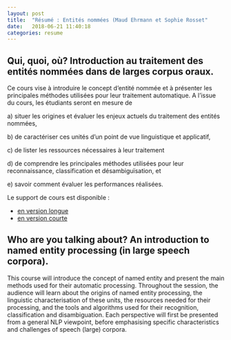 ```yaml
---
layout: post
title:  "Résumé : Entités nommées (Maud Ehrmann et Sophie Rosset"
date:   2018-06-21 11:40:18
categories: resume
---
```

## Qui, quoi, où? Introduction au traitement des entités nommées dans de larges corpus oraux.


Ce cours vise à introduire le concept d’entité nommée et à présenter les principales méthodes utilisées pour leur traitement automatique. A l’issue du cours, les étudiants seront en mesure de 

a) situer les origines et évaluer les enjeux actuels du traitement des entités nommées, 

b) de caractériser ces unités d’un point de vue linguistique et applicatif, 

c) de lister les ressources nécessaires à leur traitement 

d) de comprendre les principales méthodes utilisées pour leur reconnaissance, classification et désambiguïsation, et 

e) savoir comment évaluer les performances réalisées.

Le support de cours est disponible :

* [en version longue](https://github.com/BigDataSpeech/EN/blob/gh-pages/docs/classEN.pdf)
* [en version courte](https://github.com/BigDataSpeech/EN/blob/gh-pages/docs/classEN.pdf)

## Who are you talking about? An introduction to named entity processing (in large speech corpora). 

This course will introduce the concept of named entity and present the main methods used for their automatic processing. Throughout the session, the audience will learn about the origins of named entity processing, the linguistic characterisation of these units, the resources needed for their processing, and the tools and algorithms used for their recognition, classification and disambiguation. Each perspective will first be presented from a general NLP viewpoint, before emphasising specific characteristics and challenges of speech (large) corpora.

